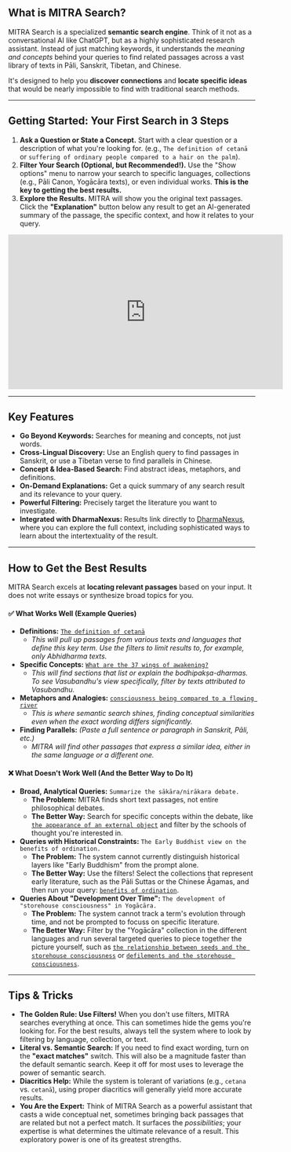 ## What is MITRA Search?

MITRA Search is a specialized **semantic search engine**. Think of it not as a conversational AI like ChatGPT, but as a highly sophisticated research assistant. Instead of just matching keywords, it understands the *meaning and concepts* behind your queries to find related passages across a vast library of texts in Pāli, Sanskrit, Tibetan, and Chinese.

It's designed to help you **discover connections** and **locate specific ideas** that would be nearly impossible to find with traditional search methods.

---

## Getting Started: Your First Search in 3 Steps

1.  **Ask a Question or State a Concept.** Start with a clear question or a description of what you're looking for. (e.g., `The definition of cetanā` or `suffering of ordinary people compared to a hair on the palm`).
2.  **Filter Your Search (Optional, but Recommended!).** Use the "Show options" menu to narrow your search to specific languages, collections (e.g., Pāli Canon, Yogācāra texts), or even individual works. **This is the key to getting the best results.**
3.  **Explore the Results.** MITRA will show you the original text passages. Click the **"Explanation"** button below any result to get an AI-generated summary of the passage, the specific context, and how it relates to your query.

<div align="center">
  <iframe width="560" height="315" src="https://www.youtube.com/embed/gEqrzN8W4E4" title="YouTube video player" frameborder="0" allow="accelerometer; autoplay; clipboard-write; encrypted-media; gyroscope; picture-in-picture; web-share" allowfullscreen></iframe>
</div>


---

## Key Features

* **Go Beyond Keywords:** Searches for meaning and concepts, not just words.
* **Cross-Lingual Discovery:** Use an English query to find passages in Sanskrit, or use a Tibetan verse to find parallels in Chinese.
* **Concept & Idea-Based Search:** Find abstract ideas, metaphors, and definitions.
* **On-Demand Explanations:** Get a quick summary of any search result and its relevance to your query.
* **Powerful Filtering:** Precisely target the literature you want to investigate.
* **Integrated with DharmaNexus:** Results link directly to [DharmaNexus](https://dharmanexus.org), where you can explore the full context, including sophisticated ways to learn about the intertextuality of the result. 

---

## How to Get the Best Results

MITRA Search excels at **locating relevant passages** based on your input. It does not write essays or synthesize broad topics for you.

#### ✅ What Works Well (Example Queries)

* **Definitions:** [`The definition of cetanā`](https://dharmamitra.org/lab?search_input=The+definition+of+cetan%C4%81)
    * *This will pull up passages from various texts and languages that define this key term. Use the filters to limit results to, for example, only Abhidharma texts.*
* **Specific Concepts:** [`What are the 37 wings of awakening?`](https://dharmamitra.org/lab?search_input=What+are+the+37+wings+of+awakening%3F)
    * *This will find sections that list or explain the bodhipakṣa-dharmas. To see Vasubandhu's view specifically, filter by texts attributed to Vasubandhu.*
* **Metaphors and Analogies:** [`consciousness being compared to a flowing river`](https://dharmamitra.org/lab?search_input=consciousness+being+compared+to+a+flowing+river)
    * *This is where semantic search shines, finding conceptual similarities even when the exact wording differs significantly.*
* **Finding Parallels:** *(Paste a full sentence or paragraph in Sanskrit, Pāli, etc.)*
    * *MITRA will find other passages that express a similar idea, either in the same language or a different one.*

#### ❌ What Doesn't Work Well (And the Better Way to Do It)

* **Broad, Analytical Queries:** `Summarize the sākāra/nirākara debate.`
    * **The Problem:** MITRA finds short text passages, not entire philosophical debates.
    * **The Better Way:** Search for specific concepts within the debate, like [`the appearance of an external object`](https://dharmamitra.org/lab?search_input=the+appearance+of+an+external+object) and filter by the schools of thought you're interested in.
* **Queries with Historical Constraints:** `The Early Buddhist view on the benefits of ordination.`
    * **The Problem:** The system cannot currently distinguish historical layers like "Early Buddhism" from the prompt alone.
    * **The Better Way:** Use the filters! Select the collections that represent early literature, such as the Pāli Suttas or the Chinese Āgamas, and then run your query: [`benefits of ordination`](https://dharmamitra.org/lab?search_input=benefits+of+ordination&filter_source_language=zh&include_categories=T01,T02).
* **Queries About "Development Over Time":** `The development of "storehouse consciousness" in Yogācāra.`
    * **The Problem:** The system cannot track a term's evolution through time, and not be prompted to focuss on specific literature.
    * **The Better Way:** Filter by the "Yogācāra" collection in the different languages and run several targeted queries to piece together the picture yourself, such as [`the relationship between seeds and the storehouse consciousness`](https://dharmamitra.org/lab?filter_source_language=zh&include_categories=T31&search_input=the+relationship+between+seeds+and+the+storehouse+consciousness) or [`defilements and the storehouse consciousness`](https://dharmamitra.org/lab?filter_source_language=bo&include_categories=T06&search_input=defilements+and+the+storehouse+consciousness).

---

## Tips & Tricks

* **The Golden Rule: Use Filters!** When you don't use filters, MITRA searches everything at once. This can sometimes hide the gems you're looking for. For the best results, always tell the system where to look by filtering by language, collection, or text.
* **Literal vs. Semantic Search:** If you need to find exact wording, turn on the **"exact matches"** switch. This will also be a magnitude faster than the default semantic search. Keep it off for most uses to leverage the power of semantic search.
* **Diacritics Help:** While the system is tolerant of variations (e.g., `cetana` vs. `cetanā`), using proper diacritics will generally yield more accurate results.
* **You Are the Expert:** Think of MITRA Search as a powerful assistant that casts a wide conceptual net, sometimes bringing back passages that are related but not a perfect match. It surfaces the *possibilities*; your expertise is what determines the ultimate relevance of a result. This exploratory power is one of its greatest strengths.